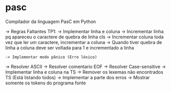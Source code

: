 # pasc
Compilador da linguagem PasC em Python


-> Regras Faltantes TP1:
	-> Implementar linha e coluna
		-> Incrementar linha pq apareceu o caractere de quebra de linha  cls
		-> Incrementar coluna toda vez que ler um caractere, incrementar a coluna
		-> Quando tiver quebra de linha a coluna deve ser voltada para 1 e incrementado a linha
	
	-> Implementar modo pânico (Erro léxico)

-> Resolver ASCII
-> Resolver comentario EOF
-> Resolver Case-sensitive
-> Implementar linha e coluna na TS
-> Remover os lexemas não encontrados TS (Está listando todos)
-> Implementar a parte dos erros
-> Mostrar somente os tokens do programa fonte